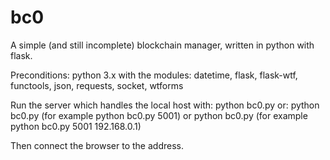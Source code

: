 # bc0

A simple (and still incomplete) blockchain manager, written in python with flask.

Preconditions: python 3.x with the modules: datetime, flask, flask-wtf, functools, json, requests, socket, wtforms

Run the server which handles the local host with:
    python bc0.py
or:
    python bc0.py <TCP port>
(for example python bc0.py 5001)
or
    python bc0.py <TCP port> <IP address>
(for example python bc0.py 5001 192.168.0.1)

Then connect the browser to the address.
